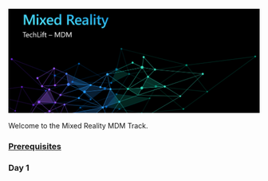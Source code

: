 ![](Images/MRTL-MDMBanner.png)

Welcome to the Mixed Reality MDM Track. 


### [Prerequisites](prerequisites.md)
### Day 1
